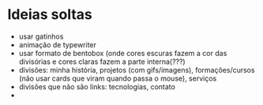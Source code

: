 # Ideias soltas

- usar gatinhos
- animação de typewriter
- usar formato de bentobox (onde cores escuras fazem a cor das divisórias e cores claras fazem a parte interna(???)
- divisões: minha história, projetos (com gifs/imagens), formações/cursos (não usar cards que viram quando passa o mouse), serviços
- divisões que não são links: tecnologias, contato
- 
